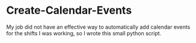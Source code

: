 # Create-Calendar-Events
My job did not have an effective way to automatically add calendar events for the shifts I was working, so I wrote this small python script. 
